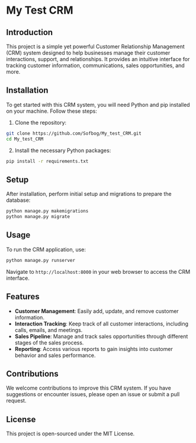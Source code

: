 
# My Test CRM

## Introduction

This project is a simple yet powerful Customer Relationship Management (CRM) system designed to help businesses manage their customer interactions, support, and relationships. It provides an intuitive interface for tracking customer information, communications, sales opportunities, and more.

## Installation

To get started with this CRM system, you will need Python and pip installed on your machine. Follow these steps:

1. Clone the repository:

```bash
git clone https://github.com/Sofbog/My_test_CRM.git
cd My_test_CRM
```

2. Install the necessary Python packages:

```bash
pip install -r requirements.txt
```

## Setup

After installation, perform initial setup and migrations to prepare the database:

```bash
python manage.py makemigrations
python manage.py migrate
```

## Usage

To run the CRM application, use:

```bash
python manage.py runserver
```

Navigate to `http://localhost:8000` in your web browser to access the CRM interface.

## Features

- **Customer Management**: Easily add, update, and remove customer information.
- **Interaction Tracking**: Keep track of all customer interactions, including calls, emails, and meetings.
- **Sales Pipeline**: Manage and track sales opportunities through different stages of the sales process.
- **Reporting**: Access various reports to gain insights into customer behavior and sales performance.

## Contributions

We welcome contributions to improve this CRM system. If you have suggestions or encounter issues, please open an issue or submit a pull request.

## License

This project is open-sourced under the MIT License.
